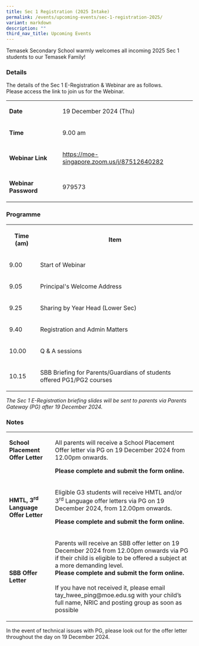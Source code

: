 ```yaml
---
title: Sec 1 Registration (2025 Intake)
permalink: /events/upcoming-events/sec-1-registration-2025/
variant: markdown
description: ""
third_nav_title: Upcoming Events
---
```

<p>Temasek Secondary School warmly welcomes all incoming 2025 Sec 1 students
to our Temasek Family!</p>
<h3>Details</h3>
<p>The details of the Sec 1 E-Registration &amp; Webinar are as follows.
<br>Please access the link to join us for the Webinar.
<br>
</p>
<table style="minWidth: 50px">
<colgroup>
<col>
<col>
</colgroup>
<tbody>
<tr>
<td rowspan="1" colspan="1">
<p><strong>Date</strong>
</p>
</td>
<td rowspan="1" colspan="1">
<p>19 December 2024 (Thu)</p>
</td>
</tr>
<tr>
<td rowspan="1" colspan="1">
<p><strong>Time</strong>
</p>
</td>
<td rowspan="1" colspan="1">
<p>9.00 am</p>
</td>
</tr>
<tr>
<td rowspan="1" colspan="1">
<p><strong>Webinar Link</strong>
</p>
</td>
<td rowspan="1" colspan="1">
<p><a href="https://moe-singapore.zoom.us/j/87512640282" rel="noopener noreferrer nofollow" target="_blank">https://moe-singapore.zoom.us/j/87512640282</a>
</p>
</td>
</tr>
<tr>
<td rowspan="1" colspan="1">
<p><strong>Webinar Password</strong>
</p>
</td>
<td rowspan="1" colspan="1">
<p>979573</p>
</td>
</tr>
</tbody>
</table>
<h3>Programme</h3>
<table style="minWidth: 50px">
<colgroup>
<col>
<col>
</colgroup>
<tbody>
<tr>
<th rowspan="1" colspan="1">
<p>Time (am)</p>
</th>
<th rowspan="1" colspan="1">
<p>Item</p>
</th>
</tr>
<tr>
<td rowspan="1" colspan="1">
<p>9.00</p>
</td>
<td rowspan="1" colspan="1">
<p>Start of Webinar</p>
</td>
</tr>
<tr>
<td rowspan="1" colspan="1">
<p>9.05</p>
</td>
<td rowspan="1" colspan="1">
<p>Principal's Welcome Address</p>
</td>
</tr>
<tr>
<td rowspan="1" colspan="1">
<p>9.25</p>
</td>
<td rowspan="1" colspan="1">
<p>Sharing by Year Head (Lower Sec)</p>
</td>
</tr>
<tr>
<td rowspan="1" colspan="1">
<p>9.40</p>
</td>
<td rowspan="1" colspan="1">
<p>Registration and Admin Matters</p>
</td>
</tr>
<tr>
<td rowspan="1" colspan="1">
<p>10.00</p>
</td>
<td rowspan="1" colspan="1">
<p>Q &amp; A sessions</p>
</td>
</tr>
<tr>
<td rowspan="1" colspan="1">
<p>10.15</p>
</td>
<td rowspan="1" colspan="1">
<p>SBB Briefing for Parents/Guardians of students offered PG1/PG2 courses</p>
</td>
</tr>
</tbody>
</table>
<p><em>The Sec 1 E-Registration briefing slides will be sent to parents via Parents Gateway (PG) after 19 December 2024.</em>
</p>
<h3>Notes</h3>
<table style="minWidth: 50px">
<colgroup>
<col>
<col>
</colgroup>
<tbody>
<tr>
<td rowspan="1" colspan="1">
<p><strong>School Placement Offer Letter</strong>
</p>
<p><strong>&nbsp;</strong>
</p>
</td>
<td rowspan="1" colspan="1">
<p>All parents will receive a School Placement Offer letter via PG on 19
December 2024 from 12.00pm onwards.</p>
<p></p>
<p><strong>Please complete and submit the form online.</strong>
</p>
</td>
</tr>
<tr>
<td rowspan="1" colspan="1">
<p><strong>HMTL, 3<sup>rd</sup> Language Offer Letter</strong>
</p>
</td>
<td rowspan="1" colspan="1">
<p>Eligible G3 students will receive HMTL and/or 3<sup>rd</sup> Language offer
letters via PG on 19 December 2024, from 12.00pm onwards.</p>
<p></p>
<p><strong>Please complete and submit the form online.</strong>
</p>
</td>
</tr>
<tr>
<td rowspan="1" colspan="1">
<p><strong>SBB Offer Letter</strong>
</p>
</td>
<td rowspan="1" colspan="1">
<p>Parents will receive an SBB offer letter on 19 December 2024 from 12.00pm
onwards via PG if their child is eligible to be offered a subject at a
more demanding level.
<br><strong>Please complete and submit the form online.</strong>
<br><br>If you have not received it, please email <a rel="noopener noreferrer nofollow" target="_blank">tay_hwee_ping@moe.edu.sg</a> with
your child’s full name, NRIC and posting group as soon as possible</p>
</td>
</tr>
</tbody>
</table>
<p>In the event of technical issues with PG, please look out for the offer
letter throughout the day on 19 December 2024.</p>
<p></p>